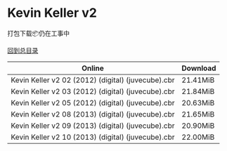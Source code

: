 # Kevin Keller v2

打包下载📦仍在工事中

[回到总目录](/Catalogs.md)







Online | Download
--- | ---
Kevin Keller v2 02 (2012) (digital) (juvecube).cbr | 21.41MiB
Kevin Keller v2 03 (2012) (digital) (juvecube).cbr | 21.84MiB
Kevin Keller v2 05 (2012) (digital) (juvecube).cbr | 20.63MiB
Kevin Keller v2 08 (2013) (digital) (juvecube).cbr | 21.65MiB
Kevin Keller v2 09 (2013) (digital) (juvecube).cbr | 20.90MiB
Kevin Keller v2 10 (2013) (digital) (juvecube).cbr | 22.00MiB
